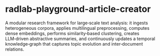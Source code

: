 # radlab-playground-article-creator
A modular research framework for large‑scale text analysis: it ingests heterogeneous corpora, applies multilingual preprocessing, computes dense embeddings, performs similarity‑based clustering, creates LLM‑driven abstractive summaries, and continuously updates a temporal knowledge‑graph that captures topic evolution and inter‑document relations.
